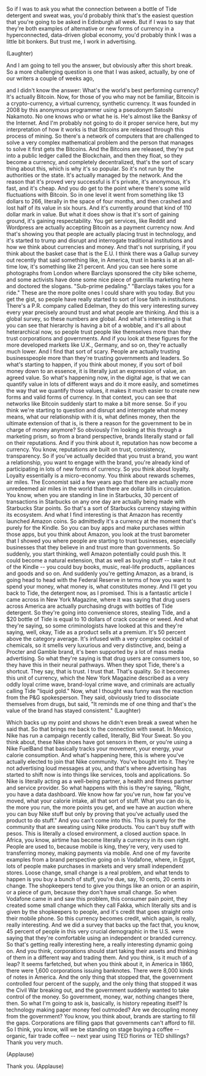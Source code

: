 
So if I was to ask you
what the connection between
a bottle of Tide detergent and sweat was,
you&#39;d probably think
that&#39;s the easiest question
that you&#39;re going to be asked
in Edinburgh all week.
But if I was to say
that they&#39;re both examples
of alternative or new forms of currency
in a hyperconnected,
data-driven global economy,
you&#39;d probably think
I was a little bit bonkers.
But trust me, I work in advertising.

(Laughter)

And I am going to tell you the answer,
but obviously after this short break.
So a more challenging question is one
that I was asked, actually,
by one of our writers
a couple of weeks ago,

and I didn&#39;t know the answer:
What&#39;s the world&#39;s best
performing currency?
It&#39;s actually Bitcoin.
Now, for those of you
who may not be familiar,
Bitcoin is a crypto-currency, a virtual
currency, synthetic currency.
It was founded in 2008
by this anonymous programmer
using a pseudonym Satoshi Nakamoto.
No one knows who or what he is.
He&#39;s almost like the Banksy
of the Internet.
And I&#39;m probably not going
to do it proper service here,
but my interpretation
of how it works is that
Bitcoins are released
through this process of mining.
So there&#39;s a network
of computers that are challenged
to solve a very complex
mathematical problem
and the person that manages to solve
it first gets the Bitcoins.
And the Bitcoins are released,
they&#39;re put into a public
ledger called the Blockchain,
and then they float, so
they become a currency,
and completely decentralized,
that&#39;s the sort of
scary thing about this,
which is why it&#39;s so popular.
So it&#39;s not run
by the authorities or the state.
It&#39;s actually managed by the network.
And the reason that it&#39;s proved
very successful
is it&#39;s private, it&#39;s anonymous,
it&#39;s fast, and it&#39;s cheap.
And you do get to the point where
there&#39;s some wild fluctuations with Bitcoin.
So in one level it went
from something like 13 dollars
to 266, literally
in the space of four months,
and then crashed and lost half
of its value in six hours.
And it&#39;s currently around that kind of
110 dollar mark in value.
But what it does show
is that it&#39;s sort of gaining ground,
it&#39;s gaining respectability.
You get services,
like Reddit and Wordpress
are actually accepting Bitcoin
as a payment currency now.
And that&#39;s showing you that people
are actually placing trust in technology,
and it&#39;s started to trump and disrupt
and interrogate traditional institutions
and how we think
about currencies and money.
And that&#39;s not surprising,
if you think about
the basket case that is the E.U.
I think there was a Gallup
survey out recently
that said something like, in America,
trust in banks is at an all-time
low, it&#39;s something like 21 percent.
And you can see here
some photographs from London
where Barclays sponsored
the city bike scheme,
and some activists have
done some nice piece
of guerrilla marketing here
and doctored the slogans.
&quot;Sub-prime pedaling.&quot; &quot;Barclays
takes you for a ride.&quot;
These are the more polite ones
I could share with you today.
But you get the gist, so
people have really started
to sort of lose faith in institutions.
There&#39;s a P.R. company called Edelman,
they do this very interesting
survey every year
precisely around trust
and what people are thinking.
And this is a global survey,
so these numbers are global.
And what&#39;s interesting
is that you can see that
hierarchy is having a bit of a wobble,
and it&#39;s all about heterarchical now,
so people trust people
like themselves more
than they trust corporations
and governments.
And if you look at these figures
for the more developed markets
like U.K., Germany, and so on,
they&#39;re actually much lower.
And I find that sort of scary.
People are actually
trusting businesspeople
more than they&#39;re trusting
governments and leaders.
So what&#39;s starting to happen,
if you think about money,
if you sort of boil money
down to an essence,
it is literally just an expression
of value, an agreed value.
So what&#39;s happening now,
in the digital age,
is that we can quantify value
in lots of different ways
and do it more easily,
and sometimes the way
that we quantify those values,
it makes it much easier
to create new forms and valid
forms of currency.
In that context, you can see
that networks like Bitcoin
suddenly start to make a bit more sense.
So if you think we&#39;re starting to question
and disrupt and interrogate
what money means,
what our relationship with it
is, what defines money,
then the ultimate extension of that is,
is there a reason
for the government to be in charge
of money anymore?
So obviously I&#39;m looking at this
through a marketing prism,
so from a brand perspective,
brands literally stand or fall
on their reputations.
And if you think about it, reputation
has now become a currency.
You know, reputations are built on trust,
consistency, transparency.
So if you&#39;ve actually decided
that you trust a brand,
you want a relationship, you
want to engage with the brand,
you&#39;re already kind of participating
in lots of new forms
of currency.
So you think about loyalty.
Loyalty essentially is a micro-economy.
You think about rewards
schemes, air miles.
The Economist said a few years ago that
there are actually more
unredeemed air miles in the world
than there are dollar
bills in circulation.
You know, when you are standing
in line in Starbucks,
30 percent of transactions
in Starbucks on any one day
are actually being made
with Starbucks Star points.
So that&#39;s a sort of Starbucks currency
staying within its ecosystem.
And what I find interesting is that Amazon
has recently launched Amazon coins.
So admittedly it&#39;s a currency at the moment
that&#39;s purely for the Kindle.
So you can buy apps and make
purchases within those apps,
but you think about Amazon,
you look at the trust
barometer that I showed you
where people are starting
to trust businesses,
especially businesses
that they believe in and trust
more than governments.
So suddenly, you start thinking,
well Amazon potentially could push this.
It could become a natural extension,
that as well as buying stuff --
take it out of the Kindle --
you could buy books, music,
real-life products, appliances
and goods and so on.
And suddenly you&#39;re getting
Amazon, as a brand,
is going head to head
with the Federal Reserve
in terms of how you want
to spend your money,
what money is, what constitutes money.
And I&#39;ll get you back
to Tide, the detergent now,
as I promised.
This is a fantastic article I came
across in New York Magazine,
where it was saying that drug
users across America
are actually purchasing drugs
with bottles of Tide detergent.
So they&#39;re going into convenience stores,
stealing Tide,
and a $20 bottle of Tide
is equal to 10 dollars
of crack cocaine or weed.
And what they&#39;re saying,
so some criminologists
have looked at this and they&#39;re
saying, well, okay,
Tide as a product sells at a premium.
It&#39;s 50 percent
above the category average.
It&#39;s infused with a very
complex cocktail of chemicals,
so it smells very luxurious
and very distinctive,
and, being a Procter and Gamble brand,
it&#39;s been supported by a lot
of mass media advertising.
So what they&#39;re saying is that drug
users are consumers too,
so they have this
in their neural pathways.
When they spot Tide, there&#39;s a shortcut.
They say, that is trust. I trust that.
That&#39;s quality.
So it becomes this unit of currency,
which the New York Magazine described
as a very oddly loyal crime
wave, brand-loyal crime wave,
and criminals are actually
calling Tide &quot;liquid gold.&quot;
Now, what I thought
was funny was the reaction
from the P&amp;G spokesperson.
They said, obviously tried
to dissociate themselves from drugs,
but said, &quot;It reminds me of one thing
and that&#39;s the value of the brand
has stayed consistent.&quot; 
(Laughter)

Which backs up my point
and shows he didn&#39;t even
break a sweat when he said that.
So that brings me back
to the connection with sweat.
In Mexico, Nike has run
a campaign recently
called, literally, Bid Your Sweat.
So you think about,
these Nike shoes have got sensors in them,
or you&#39;re using a Nike FuelBand
that basically tracks
your movement, your energy,
your calorie consumption.
And what&#39;s happening here,
this is where you&#39;ve actually
elected to join that Nike community.
You&#39;ve bought into it.
They&#39;re not advertising
loud messages at you,
and that&#39;s where advertising
has started to shift now
is into things like services,
tools and applications.
So Nike is literally acting
as a well-being partner,
a health and fitness partner
and service provider.
So what happens with this
is they&#39;re saying, &quot;Right,
you have a data dashboard.
We know how far you&#39;ve run,
how far you&#39;ve moved, what your calorie
intake, all that sort of stuff.
What you can do is, the more you
run, the more points you get,
and we have an auction where
you can buy Nike stuff
but only by proving that you&#39;ve actually
used the product to do stuff.&quot;
And you can&#39;t come into this.
This is purely
for the community that are sweating
using Nike products. You
can&#39;t buy stuff with pesos.
This is literally a closed
environment, a closed auction space.
In Africa, you know, airtime has become
literally a currency in its own right.
People are used to,
because mobile is king,
they&#39;re very, very used
to transferring money,
making payments via mobile.
And one of my favorite examples
from a brand perspective
going on is Vodafone, where, in Egypt,
lots of people make purchases in markets
and very small independent stores.
Loose change, small
change is a real problem,
and what tends to happen
is you buy a bunch of stuff,
you&#39;re due, say,
10 cents, 20 cents in change.
The shopkeepers tend to give
you things like an onion
or an aspirin, or a piece of gum,
because they don&#39;t have small change.
So when Vodafone came
in and saw this problem,
this consumer pain point, they created
some small change which they call Fakka,
which literally sits and is given
by the shopkeepers to people,
and it&#39;s credit that goes
straight onto their mobile phone.
So this currency becomes
credit, which again,
is really, really interesting.
And we did a survey
that backs up the fact that,
you know, 45 percent of people
in this very crucial
demographic in the U.S.
were saying that they&#39;re comfortable using
an independent or branded currency.
So that&#39;s getting really interesting here,
a really interesting dynamic going on.
And you think, corporations
should start taking their assets
and thinking of them
in a different way and trading them.
And you think, is it much of a leap?
It seems farfetched,
but when you think about it,
in America in 1860,
there were 1,600 corporations
issuing banknotes.
There were 8,000 kinds
of notes in America.
And the only thing that stopped that,
the government controlled
four percent of the supply,
and the only thing that stopped it
was the Civil War breaking out,
and the government suddenly wanted
to take control of the money.
So government, money, war,
nothing changes there, then.
So what I&#39;m going to ask is, basically,
is history repeating itself?
Is technology making paper
money feel outmoded?
Are we decoupling money
from the government?
You know, you think about, brands
are starting to fill the gaps.
Corporations are filling gaps
that governments can&#39;t afford to fill.
So I think, you know,
will we be standing on stage
buying a coffee -- organic,
fair trade coffee -- next year
using TED florins or TED shillings?
Thank you very much.

(Applause)

Thank you. 
(Applause)

